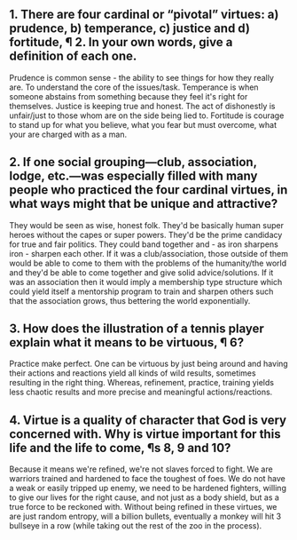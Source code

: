 ## 1. There are four cardinal or “pivotal” virtues: a) prudence, b) temperance, c) justice and d) fortitude, ¶ 2. In your own words, give a definition of each one. 

Prudence is common sense - the ability to see things for how they really are. To understand the core of the issues/task.
Temperance is when someone abstains from something because they feel it's right for themselves.
Justice is keeping true and honest. The act of dishonestly is unfair/just to those whom are on the side being lied to. 
Fortitude is courage to stand up for what you believe, what you fear but must overcome, what your are charged with as a man.

## 2. If one social grouping—club, association, lodge, etc.—was especially filled with many people who practiced the four cardinal virtues, in what ways might that be unique and attractive? 

They would be seen as wise, honest folk. They'd be basically human super heroes without the capes or super powers. They'd be the prime candidacy for true and fair politics. 
They could band together and - as iron sharpens iron - sharpen each other. If it was a club/association, those outside of them would be able to come to them with the problems of the humanity/the world and they'd be able to come together and give solid advice/solutions.
If it was an association then it would imply a membership type structure which could yield itself a mentorship program to train and sharpen others such that the association grows, thus bettering the world exponentially.

## 3. How does the illustration of a tennis player explain what it means to be virtuous, ¶ 6? 

Practice make perfect. One can be virtuous by just being around and having their actions and reactions yield all kinds of wild results, sometimes resulting in the right thing. Whereas, refinement, practice, training yields less chaotic results and more precise and meaningful actions/reactions.

## 4. Virtue is a quality of character that God is very concerned with. Why is virtue important for this life and the life to come, ¶s 8, 9 and 10?

Because it means we're refined, we're not slaves forced to fight. We are warriors trained and hardened to face the toughest of foes. We do not have a weak or easily tripped up enemy, we need to be hardened fighters, willing to give our lives for the right cause, and not just as a body shield, but as a true force to be reckoned with. Without being refined in these virtues, we are just random entropy, will a billion bullets, eventually a monkey will hit 3 bullseye in a row (while taking out the rest of the zoo in the process).
